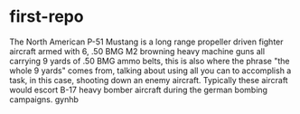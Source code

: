 # first-repo
The North American P-51 Mustang is a long range propeller driven fighter aircraft armed with 6, .50 BMG M2 browning heavy machine guns all carrying 9 yards of .50 BMG ammo belts, this is also
where the phrase "the whole 9 yards" comes from, talking about using all you can to accomplish a task, in this case, shooting down an enemy aircraft. Typically these aircraft would escort B-17 heavy bomber aircraft during the german bombing campaigns. gynhb
